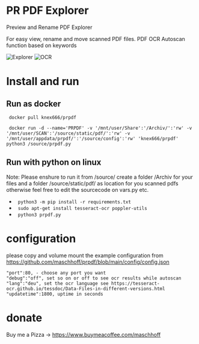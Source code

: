 # PR PDF Explorer
Preview and Rename PDF Explorer

For easy view, rename and move scanned PDF files.
PDF OCR Autoscan function based on keywords

![Explorer](https://i.ibb.co/b723gYv/Explorer.jpg)
![OCR](https://i.ibb.co/JQb8Frf/OCR.jpg)

# Install and run

## Run as docker
` docker pull knex666/prpdf`

` docker run -d --name='PRPDF' -v '/mnt/user/Share':'/Archiv/':'rw' -v '/mnt/user/SCAN':'/source/static/pdf/':'rw' -v '/mnt/user/appdata/prpdf/':'/source/config':'rw' 'knex666/prpdf' python3 /source/prpdf.py`

## Run with python on linux
Note: Please enshure to run it from /source/ 
create a folder /Archiv for your files 
and a folder /source/static/pdf/ as location for you scanned pdfs
otherwise feel free to edit the sourcecode on vars.py etc.

* ` python3 -m pip install -r requirements.txt`
* ` sudo apt-get install tesseract-ocr poppler-utils`
* ` python3 prpdf.py`



# configuration
please copy and volume mount the example configuration from https://github.com/maschhoff/prpdf/blob/main/config/config.json

    "port":80, - choose any port you want
    "debug":"off", set so on or off to see ocr results while autoscan
    "lang":"deu", set the ocr language see https://tesseract-ocr.github.io/tessdoc/Data-Files-in-different-versions.html
    "updatetime":1800, uptime in seconds

# donate
Buy me a Pizza -> https://www.buymeacoffee.com/maschhoff


